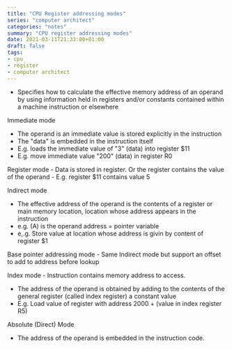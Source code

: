 ```yaml
---
title: "CPU Register addressing modes"
series: "computer architect"
categories: "notes"
summary: "CPU register addressing modes"
date: 2021-03-11T21:33:00+01:00
draft: false
tags:
- cpu
- register
- computer architect
---
```


 - Specifies how to calculate the effective memory address of an operand by using information held in registers and/or constants contained within a machine instruction or elsewhere

Immediate mode
   - The operand is an immediate value is stored explicitly in the instruction
   - The "data" is embedded in the instruction itself
   - E.g. loads the immediate value of "3" (data) into register $11
   - E.g. move immediate value "200" (data) in register R0

Register mode
    - Data is stored in register. Or the register contains the value of the operand
    - E.g. register $11 contains value 5

Indirect mode
   - The effective address of the operand is the contents of a register or main memory location, location whose address appears in the instruction
   - e.g. (A) is the operand address = pointer variable
   - e,.g. Store value at location whose address is givin by content of register $1

Base pointer addressing mode
    - Same Indirect mode but support an offset to add to address before lookup

Index mode
    - Instruction contains memory address to access.
   - The address of the operand is obtained by adding to the contents of the general register (called index register) a constant value
   - E.g. Load value of register with address 2000 + (value in index register R5)

Absolute (Direct) Mode
   - The address of the operand is embedded in the instruction code.
